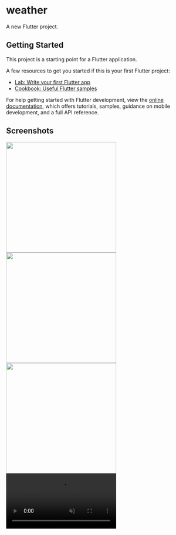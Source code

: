 # weather

A new Flutter project.

## Getting Started

This project is a starting point for a Flutter application.

A few resources to get you started if this is your first Flutter project:

- [Lab: Write your first Flutter app](https://docs.flutter.dev/get-started/codelab)
- [Cookbook: Useful Flutter samples](https://docs.flutter.dev/cookbook)





For help getting started with Flutter development, view the
[online documentation](https://docs.flutter.dev/), which offers tutorials,
samples, guidance on mobile development, and a full API reference.

## Screenshots

<img src="https://github.com/user-attachments/assets/1f816ce7-2559-4f75-b898-7cdbf0bee5a5" width="300"> 
<img src="https://github.com/user-attachments/assets/173206a5-e359-4ec1-8787-f5e323dad73d" width="300"> 
<img src="https://github.com/user-attachments/assets/95c0cb85-f963-4f0a-8337-3d30da42a8f4" width="300">
<video src="https://github.com/user-attachments/assets/c214f14f-8b63-47fc-aa7e-cae10fdaa7a0" width="300" autoplay loop muted></video>

